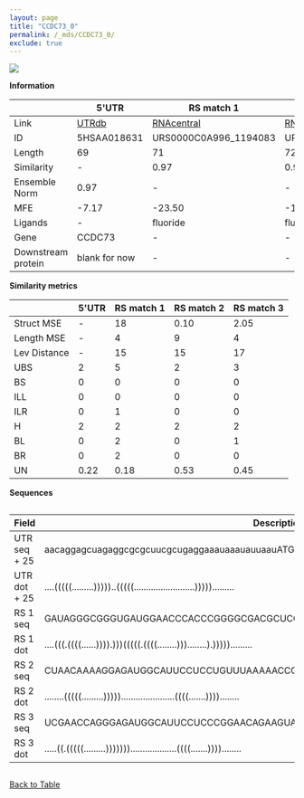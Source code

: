 ```yaml
---
layout: page
title: "CCDC73_0"
permalink: /_mds/CCDC73_0/
exclude: true
---
```




![](../../alns_9.28.22/aln_5HSAA018631_0.998.png?raw=true)


**Information**

| | 5'UTR       | RS match 1   | RS match 2  | RS match 3 |
| ---- | ----------- | ----------- | ----------- | ----------- |
| Link | <a href="http://utrdb.ba.itb.cnr.it/getutr/5HSAA018631/1" target="_blank" rel="noopener noreferrer">UTRdb</a>   | <a href="https://rnacentral.org/rna/URS0000C0A996/1194083" target="_blank" rel="noopener noreferrer">RNAcentral</a>     |<a href="https://rnacentral.org/rna/URS0000BFDB68/471874" target="_blank" rel="noopener noreferrer">RNAcentral</a>  | <a href="https://rnacentral.org/rna/URS0000C7EF78/1736407" target="_blank" rel="noopener noreferrer">RNAcentral</a>   |
| ID | 5HSAA018631     | URS0000C0A996_1194083     | URS0000BFDB68_471874     | URS0000C7EF78_1736407     |
| Length | 69     |  71    | 72   |  71    |
| Similarity | - | 0.97 | 0.97 | 0.97 |
| Ensemble Norm | 0.97 | - | - | - |
| MFE | -7.17 | -23.50 | -11.80 | -15.69 |
| Ligands | - | fluoride | fluoride | fluoride |
| Gene | CCDC73 | - | - | - |
| Downstream protein | blank for now    |    -    | -  | - |


**Similarity metrics**

| | 5'UTR       | RS match 1   | RS match 2  | RS match 3 |
| ---- | ----------- | ----------- | ----------- | ----------- |
| Struct MSE | - | 18 | 0.10 | 2.05 |
| Length MSE | - | 4 | 9 | 4 |
| Lev Distance | - | 15 | 15 | 17 |
| UBS| 2 | 5 | 2 | 3 |
| BS | 0 | 0 | 0 | 0 |
| ILL | 0 | 0 | 0 | 0 |
| ILR | 0 | 1 | 0 | 0 |
| H | 2 | 2 | 2 | 2 |
| BL | 0 | 2 | 0 | 1 |
| BR | 0 | 2 | 0 | 0 |
| UN | 0.22 | 0.18 | 0.53 | 0.45 |

**Sequences**


<div style="overflow-x:auto;">

<table>
<colgroup>
<col width="30%" />
<col width="70%" />
</colgroup>
<thead>
<tr class="header">
<th>Field</th>
<th>Description</th>
</tr>
</thead>
<tbody>
<tr>
<td markdown="span">UTR seq + 25 </td>
<td markdown="span"> aacaggagcuagaggcgcgcuucgcugaggaaauaaauauuaauATGGAAAGCAACTTCAATACTGAGT </td>
</tr>
<tr>
<td markdown="span">UTR dot + 25  </td>
<td markdown="span"> ....(((((.........)))))..(((((.........................))))).........
</td>
</tr>


<tr>
<td markdown="span">RS 1 seq </td>
<td markdown="span"> GAUAGGGCGGGUGAUGGAACCCACCCGGGGCGACGCUCCGAACUGCGACCGCUGAUGGCUCCUACGACGAC
</td>
</tr>


<tr>
<td markdown="span">RS 1 dot </td>
<td markdown="span"> ....(((.((((......)))).)))(((((.((((........)))........).))))).........
</td>
</tr>


<tr>
<td markdown="span">RS 2 seq </td>
<td markdown="span"> CUAACAAAAGGAGAUGGCAUUCCUCCUGUUUAAAAACCGUCCAAAUAAAGGGCUGAUGAUGCCUGCGUUCAC
</td>
</tr>


<tr>
<td markdown="span">RS 2 dot </td>
<td markdown="span"> ........(((((.........)))))......................((((.......))))........
</td>
</tr>


<tr>
<td markdown="span">RS 3 seq </td>
<td markdown="span"> UCGAACCAGGGAGAUGGCAUUCCUCCCGGAACAGAAGUAACCGCCGCAAGGCUAAUGAUGCCUACCAAACG
</td>
</tr>


<tr>
<td markdown="span">RS 3 dot </td>
<td markdown="span"> .....((.(((((.........)))))))...................((((.......))))........
</td>
</tr>

</tbody>
</table>


</div>


[Back to Table](../../display)
